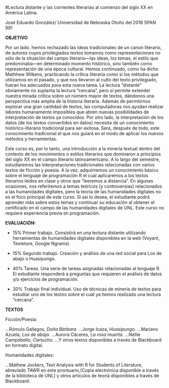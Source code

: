 #Lectura distante y las corrientes literarias al comienzo del siglo XX en América Latina. 

José Eduardo González/ Universidad de Nebraska
Otoño del 2016
SPAN 991

**OBJETIVO**

Por un lado, hemos rechazado las ideas tradicionales de un canon literario, de autores cuyos privilegiados textos tomamos
como representaciones no sólo de la situación del campo literario—las ideas, los temas, el estilo que predominaba—en
determinado momento histórico, sino también como representación de una época cultural. Hemos continuado, como ha dicho
Mathhew Wilkens, practicando la crítica literaria como si los métodos que utilizamos en el pasado, y que nos llevaron al
culto del texto privilegiado, fueran los adecuados para esta nueva tarea. La lectura “distante” obviamente no suplanta la
lectura “cercana”, pero sí permite extender nuestra mirada crítica sobre un número mayor de textos, dándonos una
perspectiva más amplia de la historia literaria. Además de permitirnos explorar una gran cantidad de textos, las
computadoras nos ayudan realizar labores humanamente imposibles que abren nuevas posibilidades de interpretación de textos
ya conocidos. Por otro lado, la interpretación de los datos (de los textos convertidos en datos) necesita de un
conocimiento histórico-literario tradicional para ser exitosa. Será, después de todo, este conocimiento tradicional el que
nos guiará en el modo de aplicar los nuevos métodos y herramientas. 

Este curso es, por lo tanto, una introducción a la minería textual dentro del contexto de los movimientos o estilos
literarios que dominaron a principios del siglo XX en el campo literario latinoamericano. A lo largo del semestre,
estudiaremos las interpretaciones tradicionales relacionadas con varios textos de ficción y poesía. A la vez, adquiriremos
un conocimiento básico sobre el lenguaje de programación R el cual aplicaremos a los textos literarios leidos en clase y
otros que “leeremos a distancia”. En algunas ocasiones, nos referiremos a temas teóricos (y controversias) relacionados a
las humanidades digitales, pero la teoría de las humanidades digitales no es el foco principal de este curso. Si así lo
desea, el estudiante podrá aprender más sobre estos temas y continuar su educación al obtener el certificado en el campo
de las humanidades digitales de UNL.
	Este curso no requiere experiencia previa en programación. 

**EVALUACIÓN:**

+ 15% 	Primer trabajo. Consistirá en una lectura distante utilizando herramientas de humanidades digitales disponibles en la web (Voyant, Texteture, Google Ngrams). 

+ 15%	Segundo trabajo. Creación y análisis de una red social para Los de abajo o Huasipungo.

+ 40%	Tareas. Una serie de tareas asignadas relacionadas al lenguaje R. El estudiante responderá a preguntas que
	requieren el análisis de datos y/o ejercicios de programación. 
	
+ 30%	Trabajo final individual. Uso de técnicas de minería de textos para estudiar uno de los textos sobre el cual ya 
	hemos realizado una lectura “cercana”. 



**TEXTOS**

Ficción/Poesía:

...Rómulo Gallegos, *Doña Bárbara.*
...Jorge Icaza, *Huasipungo.*
...Mariano Azuela, *Los de abajo.*
...Aurora Cáceres, *La rosa muerta.*
...Nellie Campobello, *Cartucho.*
...Y otros textos disponibles a través de Blackboard en formato digital.

Humanidades digitales:

...Mathew Jockers, Text Analysis with R for Students of Literature, abreviado TAWR en este prontuario,(Copia electrónica
disponible a través de la biblioteca de UNL) y otros artículos de teoría disponibles a través de Blackboard.
